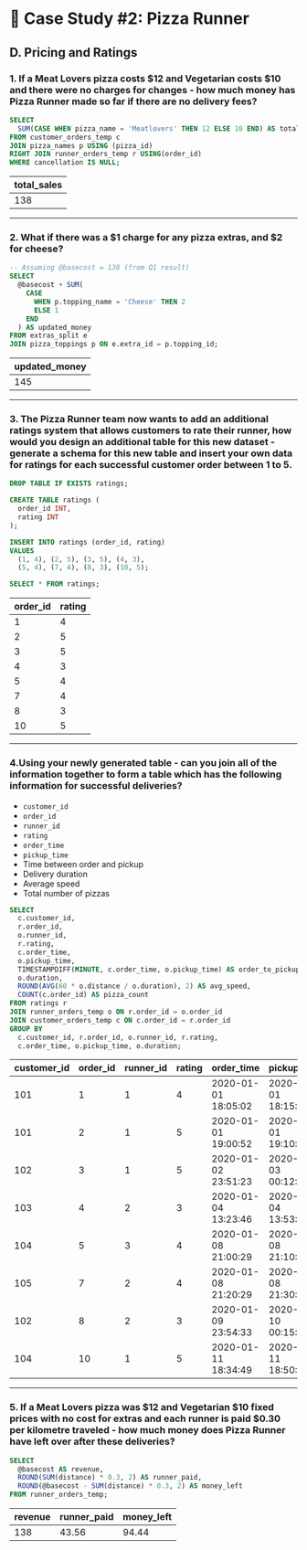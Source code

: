 # 🍕 Case Study #2: Pizza Runner

## D. Pricing and Ratings

### 1. If a Meat Lovers pizza costs $12 and Vegetarian costs $10 and there were no charges for changes - how much money has Pizza Runner made so far if there are no delivery fees?

```sql
SELECT
  SUM(CASE WHEN pizza_name = 'Meatlovers' THEN 12 ELSE 10 END) AS total_sales
FROM customer_orders_temp c
JOIN pizza_names p USING (pizza_id)
RIGHT JOIN runner_orders_temp r USING(order_id)
WHERE cancellation IS NULL;
```
| total_sales |
|-------------|
|138          |

---

### 2. What if there was a $1 charge for any pizza extras, and $2 for cheese?

```sql
-- Assuming @basecost = 138 (from Q1 result)
SELECT 
  @basecost + SUM(
    CASE 
      WHEN p.topping_name = 'Cheese' THEN 2
      ELSE 1 
    END
  ) AS updated_money
FROM extras_split e
JOIN pizza_toppings p ON e.extra_id = p.topping_id;
```
| updated_money|
|--------------|
|145           |

---

### 3. The Pizza Runner team now wants to add an additional ratings system that allows customers to rate their runner, how would you design an additional table for this new dataset - generate a schema for this new table and insert your own data for ratings for each successful customer order between 1 to 5.

```sql
DROP TABLE IF EXISTS ratings;

CREATE TABLE ratings (
  order_id INT,
  rating INT
);

INSERT INTO ratings (order_id, rating)
VALUES 
  (1, 4), (2, 5), (3, 5), (4, 3),
  (5, 4), (7, 4), (8, 3), (10, 5);

SELECT * FROM ratings;
```
| order_id | rating |
|----------|--------|
| 1        | 4      |
| 2        | 5      |
| 3        | 5      |
| 4        | 3      |
| 5        | 4      |
| 7        | 4      |
| 8        | 3      |
| 10       | 5      |

---

### 4.Using your newly generated table - can you join all of the information together to form a table which has the following information for successful deliveries?
- `customer_id`
- `order_id`
- `runner_id`
- `rating`
- `order_time`
- `pickup_time`
- Time between order and pickup
- Delivery duration
- Average speed
- Total number of pizzas

```sql
SELECT 
  c.customer_id,
  r.order_id, 
  o.runner_id, 
  r.rating,
  c.order_time,
  o.pickup_time, 
  TIMESTAMPDIFF(MINUTE, c.order_time, o.pickup_time) AS order_to_pickup_time,
  o.duration, 
  ROUND(AVG(60 * o.distance / o.duration), 2) AS avg_speed, 
  COUNT(c.order_id) AS pizza_count
FROM ratings r
JOIN runner_orders_temp o ON r.order_id = o.order_id
JOIN customer_orders_temp c ON c.order_id = r.order_id
GROUP BY 
  c.customer_id, r.order_id, o.runner_id, r.rating,
  c.order_time, o.pickup_time, o.duration;
```
| customer_id | order_id | runner_id | rating | order_time           | pickup_time          | order_to_pickup_time | duration | avg_speed | pizza_count |
|-------------|----------|-----------|--------|----------------------|----------------------|----------------------|----------|-----------|--------------|
| 101         | 1        | 1         | 4      | 2020-01-01 18:05:02  | 2020-01-01 18:15:34  | 10                   | 32       | 37.5      | 1            |
| 101         | 2        | 1         | 5      | 2020-01-01 19:00:52  | 2020-01-01 19:10:54  | 10                   | 27       | 44.44     | 1            |
| 102         | 3        | 1         | 5      | 2020-01-02 23:51:23  | 2020-01-03 00:12:37  | 21                   | 20       | 40.2      | 2            |
| 103         | 4        | 2         | 3      | 2020-01-04 13:23:46  | 2020-01-04 13:53:03  | 29                   | 40       | 35.1      | 3            |
| 104         | 5        | 3         | 4      | 2020-01-08 21:00:29  | 2020-01-08 21:10:57  | 10                   | 15       | 40        | 1            |
| 105         | 7        | 2         | 4      | 2020-01-08 21:20:29  | 2020-01-08 21:30:45  | 10                   | 25       | 60        | 1            |
| 102         | 8        | 2         | 3      | 2020-01-09 23:54:33  | 2020-01-10 00:15:02  | 20                   | 15       | 93.6      | 1            |
| 104         | 10       | 1         | 5      | 2020-01-11 18:34:49  | 2020-01-11 18:50:20  | 15                   | 10       | 60        | 2            |

---

### 5. If a Meat Lovers pizza was $12 and Vegetarian $10 fixed prices with no cost for extras and each runner is paid $0.30 per kilometre traveled - how much money does Pizza Runner have left over after these deliveries?

```sql
SELECT 
  @basecost AS revenue,
  ROUND(SUM(distance) * 0.3, 2) AS runner_paid,
  ROUND(@basecost - SUM(distance) * 0.3, 2) AS money_left
FROM runner_orders_temp;
```
| revenue | runner_paid | money_left |
|---------|-------------|-------------|
| 138     | 43.56       | 94.44       |

